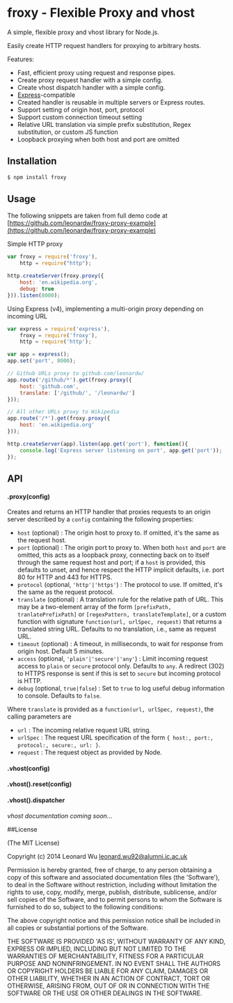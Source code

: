 # froxy - Flexible Proxy and vhost

A simple, flexible proxy and vhost library for Node.js.

Easily create HTTP request handlers for proxying to arbitrary hosts.

Features:
* Fast, efficient proxy using request and response pipes.
* Create proxy request handler with a simple config.
* Create vhost dispatch handler with a simple config.
* [Express](http://expressjs.com)-compatible
* Created handler is reusable in multiple servers or Express routes.
* Support setting of origin host, port, protocol
* Support custom connection timeout setting
* Relative URL translation via simple prefix substitution, Regex substitution, or custom JS function
* Loopback proxying when both host and port are omitted


## Installation

```sh
$ npm install froxy
``` 

## Usage

The following snippets are taken from full demo code at [https://github.com/leonardw/froxy-proxy-example](https://github.com/leonardw/froxy-proxy-example)

Simple HTTP proxy
```js
var froxy = require('froxy'),
	http = require("http");

http.createServer(froxy.proxy({
	host: 'en.wikipedia.org',
	debug: true
})).listen(8000);
```

Using Express (v4), implementing a multi-origin proxy depending on incoming URL
```js
var express = require('express'),
    froxy = require('froxy'),
    http = require('http');

var app = express();
app.set('port', 8000);

// Github URLs proxy to github.com/leonardw/
app.route('/github/*').get(froxy.proxy({
    host: 'github.com',
    translate: ['/github/', '/leonardw/']
}));

// All other URLs proxy to Wikipedia
app.route('/*').get(froxy.proxy({
    host: 'en.wikipedia.org'
}));

http.createServer(app).listen(app.get('port'), function(){
    console.log('Express server listening on port', app.get('port'));
});
```


## API

#### .proxy(config)
Creates and returns an HTTP handler that proxies requests to an origin server described by a `config` containing the following properties:
* `host` (optional) : The origin host to proxy to. If omitted, it's the same as the request host.
* `port` (optional) : The origin port to proxy to. When both `host` and `port` are omitted, this acts as a loopback proxy, connecting back on to itself through the same request host and port; if a `host` is provided, this defaults to unset, and hence respect the HTTP implicit defaults, i.e. port 80 for HTTP and 443 for HTTPS.
* `protocol` (optional, `'http'|'https'`) : The protocol to use. If omitted, it's the same as the request protocol.
* `translate` (optional) : A translation rule for the relative path of URL. This may be a two-element array of the form `[prefixPath, tranlatePrefixPath]`
or `[regexPattern, translateTemplate]`, or a custom function with signature `function(url, urlSpec, request)` that returns a translated string URL.
Defaults to no translation, i.e., same as request URL.
* `timeout` (optional) : A timeout, in milliseconds, to wait for response from origin host. Default 5 minutes.
* `access` (optional, `'plain'|'secure'|'any'`) : Limit incoming request access to `plain` or `secure` protocol only. Defaults to `any`.
A redirect (302) to HTTPS response is sent if this is set to `secure` but incoming protocol is HTTP.
* `debug` (optional, `true|false`) : Set to `true` to log useful debug information to console. Defaults to `false`.


Where `translate` is provided as a `function(url, urlSpec, request)`, the calling parameters are
* `url` : The incoming relative request URL string.
* `urlSpec` : The request URL specification of the form `{ host:, port:, protocol:, secure:, url: }`.
* `request` : The request object as provided by Node.

#### .vhost(config)
#### .vhost().reset(config)
#### .vhost().dispatcher
*vhost documentation coming soon...*

##License

(The MIT License)

Copyright (c) 2014 Leonard Wu <leonard.wu92@alumni.ic.ac.uk>

Permission is hereby granted, free of charge, to any person obtaining a copy of this software and associated documentation files (the 'Software'), to deal in the Software without restriction, including without limitation the rights to use, copy, modify, merge, publish, distribute, sublicense, and/or sell copies of the Software, and to permit persons to whom the Software is furnished to do so, subject to the following conditions:

The above copyright notice and this permission notice shall be included in all copies or substantial portions of the Software.

THE SOFTWARE IS PROVIDED 'AS IS', WITHOUT WARRANTY OF ANY KIND, EXPRESS OR IMPLIED, INCLUDING BUT NOT LIMITED TO THE WARRANTIES OF MERCHANTABILITY, FITNESS FOR A PARTICULAR PURPOSE AND NONINFRINGEMENT. IN NO EVENT SHALL THE AUTHORS OR COPYRIGHT HOLDERS BE LIABLE FOR ANY CLAIM, DAMAGES OR OTHER LIABILITY, WHETHER IN AN ACTION OF CONTRACT, TORT OR OTHERWISE, ARISING FROM, OUT OF OR IN CONNECTION WITH THE SOFTWARE OR THE USE OR OTHER DEALINGS IN THE SOFTWARE.
